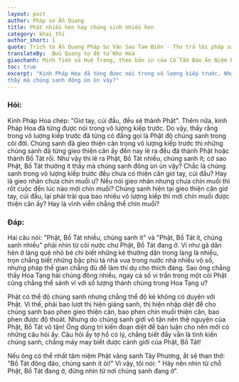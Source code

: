 ```yaml
---
layout: post
author: Pháp sư Ấn Quang
title: Phật nhiều hơn hay chúng sinh nhiều hơn
category: khai_thi
author_short: 1
quote: Trích từ Ấn Quang Pháp Sư Văn Sao Tam Biên - Thư trả lời pháp sư Hằng Tàm (thư thứ hai)
translateBy:  Bửu Quang tự đệ tử Như Hoà
giaochanh: Minh Tiến và Huệ Trang, theo bản in của Cổ Tấn Báo Ân Niệm Phật Đường, năm 2002.
toc: true
excerpt: "Kinh Pháp Hoa đã từng được nói trong vô lượng kiếp trước. Như vậy thì lẽ ra Phật, Bồ Tát nhiều, chúng sanh ít; cớ sao Phật, Bồ Tát thường ít
thấy mà chúng sanh đông ùn ùn vậy?"
---
```


### Hỏi:

Kinh Pháp Hoa chép: "Giơ tay, cúi đầu, đều sẽ thành Phật". Thêm nữa, kinh Pháp Hoa đã từng được nói trong vô lượng
kiếp trước. Do vậy, thấy rằng trong vô lượng kiếp trước đã từng có đấng gọi là Phật độ chúng sanh trong cõi đời.
Chúng sanh đã gieo thiện căn trong vô lượng kiếp trước thì những chúng sanh đã từng gieo thiện căn ấy đến nay lẽ ra đều
đã thành Phật hoặc thành Bồ Tát rồi. Như vậy thì lẽ ra Phật, Bồ Tát nhiều, chúng sanh ít; cớ sao Phật, Bồ Tát thường ít
thấy mà chúng sanh đông ùn ùn vậy? Chắc là chúng sanh trong vô lượng kiếp trước đều chưa có thiện căn giơ tay, cúi đầu?
Hay là gieo nhân chưa chín muồi ư? Nếu nói gieo nhân nhưng chưa chín muồi thì rốt cuộc đến lúc nào mới chín muồi?
Chúng sanh hiện tại gieo thiện căn giơ tay, cúi đầu, lại phải trải qua bao nhiêu vô lượng kiếp thì mới chín muồi được
thiện căn ấy? Hay là vĩnh viễn chẳng thể chín muồi?

### Đáp:

Hai câu nói: "Phật, Bồ Tát nhiều, chúng sanh ít" và "Phật, Bồ Tát ít, chúng sanh nhiều" phải nhìn từ cõi nước chư Phật, Bồ Tát
đang ở. Ví như gã dân hèn ở làng quê nhỏ bé chỉ biết những kẻ thường dân trong làng là nhiều, trọn chẳng biết những bậc phù
tá nhà vua trong nước nhà nhiều vô số, nhưng pháp thế gian chẳng đủ để làm thí dụ cho thích đáng. Sao ông chẳng thấy Hoa Tạng
hải chúng đông nhiều, ngay cả số vi trần trong một cõi Phật cũng chẳng thể sánh ví với số lượng thánh chúng trong Hoa Tạng ư?

Phật có thể độ chúng sanh nhưng chẳng thể độ kẻ không có duyên với Phật. Vì thế, phải bao lượt thị hiện giáng sanh, thị hiện
nhập diệt để cho chúng sanh bao phen gieo thiện căn, bao phen chín muồi thiện căn, bao phen được độ thoát. Nhưng do chúng sanh
giới vô tận nên thệ nguyện của Phật, Bồ Tát vô tận! Ông dùng tri kiến đoạn diệt để bàn luận cho nên mới có những câu hỏi ấy.
Câu hỏi ấy tợ hồ có lý, chẳng biết đấy vẫn là tình kiến chúng sanh, chẳng mảy may biết được cảnh giới của Phật, Bồ Tát!

Nếu ông có thể nhất tâm niệm Phật vãng sanh Tây Phương, ắt sẽ than thở: "Bồ Tát đông đảo, chúng sanh ít ỏi!" Vì vậy, tôi nói: "
Hãy nên nhìn từ chỗ Phật, Bồ Tát đang ở, đừng nhìn từ nơi chúng sanh đang ở".

